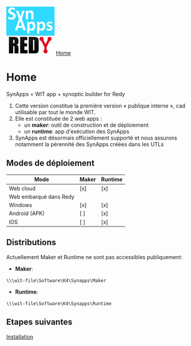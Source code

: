 ![SynApps](assets/LogoSynApps128.png)
[Home](/sitemap.md)

# Home

SynApps = WIT app + synoptic builder for Redy

1. Cette version constitue la première version « publique interne », cad utilisable par tout le monde WIT.
2. Elle est constituée de 2 web apps : 
    * un **maker**: outil de construction et de déploiement
    * un **runtime**: app d'exécution des SynApps
3. SynApps est désormais officiellement supporté et nous assurons notamment la pérennité des SynApps créées dans les UTLs

## Modes de déploiement

| Mode                            | Maker | Runtime |
|---------------------------------|-------|---------|
| Web cloud                       |  [x]  |   [x]   |
| Web embarqué dans Redy          |       |         |
| Windows                         |  [x]  |   [x]   |
| Android (APK)                   |  [ ]  |   [x]   |
| IOS                             |  [ ]  |   [x]   |

## Distributions

Actuellement Maker et Runtime ne sont pas accessibles publiquement:

* **Maker**:
```
\\\wit-file\Software\K4\Synapps\Maker
 ```
* **Runtime**:
```
\\\wit-file\Software\K4\Synapps\Runtime
```

## Etapes suivantes

[Installation](install.md)